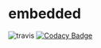 # embedded
![travis](https://travis-ci.org/rohan140670/embedded.svg?branch=master)
[![Codacy Badge](https://api.codacy.com/project/badge/Grade/ad6071bdfe3042aaa771afeef8383168)](https://www.codacy.com/app/rohan140670/embedded?utm_source=github.com&amp;utm_medium=referral&amp;utm_content=rohan140670/embedded&amp;utm_campaign=Badge_Grade)
